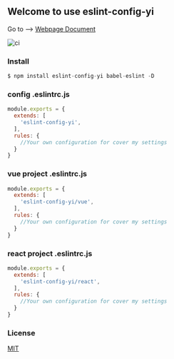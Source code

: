 ## Welcome to use eslint-config-yi

Go to --> [Webpage Document](https://yyhappynice.github.io/eslint-config-yi)

![ci](https://travis-ci.org/yyhappynice/eslint-config-yi.svg?branch=master)

### Install

```js
$ npm install eslint-config-yi babel-eslint -D
```

### config .eslintrc.js

```js
module.exports = {
  extends: [
    'eslint-config-yi',
  ],
  rules: {
    //Your own configuration for cover my settings
  }
}
```

### vue project .eslintrc.js

```js
module.exports = {
  extends: [
    'eslint-config-yi/vue',
  ],
  rules: {
    //Your own configuration for cover my settings
  }
}
```

### react project .eslintrc.js

```js
module.exports = {
  extends: [
    'eslint-config-yi/react',
  ],
  rules: {
    //Your own configuration for cover my settings
  }
}
```

### License

[MIT](https://github.com/yyhappynice/eslint-config-yi/blob/master/LICENSE)

